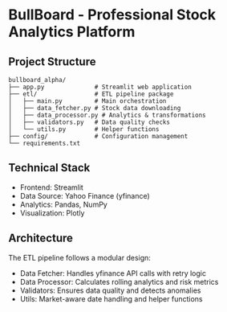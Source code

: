 # BullBoard - Professional Stock Analytics Platform

## Project Structure
```
bullboard_alpha/
├── app.py              # Streamlit web application
├── etl/                # ETL pipeline package
│   ├── main.py         # Main orchestration
│   ├── data_fetcher.py # Stock data downloading
│   ├── data_processor.py # Analytics & transformations
│   ├── validators.py   # Data quality checks
│   └── utils.py        # Helper functions
├── config/             # Configuration management
└── requirements.txt
```
## Technical Stack
- Frontend: Streamlit
- Data Source: Yahoo Finance (yfinance)
- Analytics: Pandas, NumPy
- Visualization: Plotly

## Architecture
The ETL pipeline follows a modular design:

- Data Fetcher: Handles yfinance API calls with retry logic
- Data Processor: Calculates rolling analytics and risk metrics
- Validators: Ensures data quality and detects anomalies
- Utils: Market-aware date handling and helper functions
